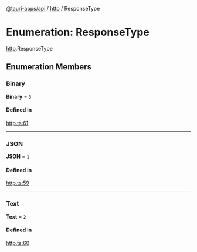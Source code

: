 [@tauri-apps/api](../README.md) / [http](../modules/http.md) / ResponseType

# Enumeration: ResponseType

[http](../modules/http.md).ResponseType

## Enumeration Members

### Binary

 **Binary** = ``3``

#### Defined in

[http.ts:61](https://github.com/tauri-apps/tauri/blob/b1d5342/tooling/api/src/http.ts#L61)

___

### JSON

 **JSON** = ``1``

#### Defined in

[http.ts:59](https://github.com/tauri-apps/tauri/blob/b1d5342/tooling/api/src/http.ts#L59)

___

### Text

 **Text** = ``2``

#### Defined in

[http.ts:60](https://github.com/tauri-apps/tauri/blob/b1d5342/tooling/api/src/http.ts#L60)
